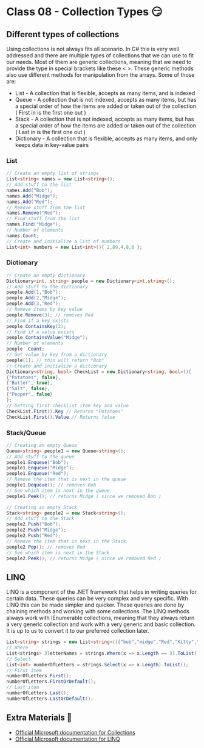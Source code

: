 # Class 08 - Collection Types 😏

## Different types of collections

Using collections is not always fits all scenario. In C# this is very well addressed and there are multiple types of collections that we can use to fit our needs. Most of them are generic collections, meaning that we need to provide the type in special brackets like these < >. These generic methods also use different methods for manipulation from the arrays. Some of those are:

* List - A collection that is flexible, accepts as many items, and is indexed
* Queue - A collection that is not indexed, accepts as many items, but has a special order of how the items are added or taken out of the collection ( First in is the first one out )
* Stack - A collection that is not indexed, accepts as many items, but has a special order of how the items are added or taken out of the collection ( Last in is the first one out )
* Dictionary - A collection that is flexible, accepts as many items, and only keeps data in key-value pairs

### List

```csharp
// Create an empty list of strings
List<string> names = new List<string>();
// Add stuff to the list
names.Add("Bob");
names.Add("Midge");
names.Add("Red");
// Remove stuff from the list
names.Remove("Red");
// Find stuff from the list
names.Find("Midge");
// Number of elements
names.Count;
// Create and initialize a list of numbers
List<int> numbers = new List<int>(){ 2,89,4,8,6 };
```

### Dictionary

```csharp
// Create an empty dictionary
Dictionary<int, string> people = new Dictionary<int,string>();
// Add stuff to the dictionary
people.Add(1,"Bob");
people.Add(2,"Midge");
people.Add(3,"Red");
// Remove items by key value
people.Remove(3); // removes Red
// Find if a key exists
people.ContainsKey(2);
// Find if a value exists
people.ContainsValue("Midge");
// Number of elements
people .Count;
// Get value by key from a dictionary
people[1]; // this will return "Bob"
// Create and initialize a dictionary
Dictionary<string, bool> CheckList = new Dictionary<string, bool>(){ 
{"Potatoes", false},
{"Butter", true},
{"Salt", false},
{"Pepper", false}
};
// Getting first checklist item key and value
CheckList.First().Key // Returns "Potatoes"
CheckList.First().Value // Returns false
```

### Stack/Queue

```csharp
// Creating an empty Queue
Queue<string> people1 = new Queue<string>();
// Add stuff to the queue
people1.Enqueue("Bob");
people1.Enqueue("Midge");
people1.Enqueue("Red");
// Remove the item that is next in the queue
people1.Dequeue(); // removes Bob
// See which item is next in the queue
people1.Peek(); // returns Midge ( since we removed Bob )

// Creating an empty Stack
Stack<string> people2 = new Stack<string>();
// Add stuff to the Stack
people2.Push("Bob");
people2.Push("Midge");
people2.Push("Red");
// Remove the item that is next in the Stack
people2.Pop(); // removes Red
// See which item is next in the Stack
people2.Peek(); // returns Midge ( since we removed Red )
```

## LINQ

LINQ is a component of the .NET framework that helps in writing queries for certain data. These queries can be very complex and very specific. With LINQ this can be made simpler and quicker. These queries are done by chaining methods and working with some collections. The LINQ methods always work with IEnumerable collections, meaning that they always return a very generic collection and work with a very generic and basic collection. It is up to us to convert it to our preferred collection later.

```csharp
List<string> strings = new List<string>(){"bob","midge","Red","Kitty","Fez"};
// Where
List<strings> 3letterNames = strings.Where(x => x.Length == 3).ToList();
// Select
List<int> numberOfLetters = strings.Select(x => x.Length).ToList();
// First item
numberOfLetters.First();
numberOfLetters.FirstOrDefault();
// Last item
numberOfLetters.Last();
numberOfLetters.LastOrDefault();
```

## Extra Materials 📘

* [Official Microsoft documentation for Collections](https://docs.microsoft.com/en-us/dotnet/csharp/programming-guide/concepts/collections)
* [Official Microsoft documentation for LINQ](https://docs.microsoft.com/en-us/dotnet/csharp/linq/)